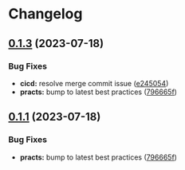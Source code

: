 # Changelog

## [0.1.3](https://github.com/ehmpathy/event-stream-pubsub/compare/v0.1.0...v0.1.3) (2023-07-18)


### Bug Fixes

* **cicd:** resolve merge commit issue ([e245054](https://github.com/ehmpathy/event-stream-pubsub/commit/e2450546fa1aa093195aa6cf0f6303d5e854ce4b))
* **practs:** bump to latest best practices ([796665f](https://github.com/ehmpathy/event-stream-pubsub/commit/796665f78c9b6d543824ef5efdab58dc9d1c830a))

## [0.1.1](https://github.com/ehmpathy/event-stream-pubsub/compare/v0.1.0...v0.1.1) (2023-07-18)


### Bug Fixes

* **practs:** bump to latest best practices ([796665f](https://github.com/ehmpathy/event-stream-pubsub/commit/796665f78c9b6d543824ef5efdab58dc9d1c830a))

